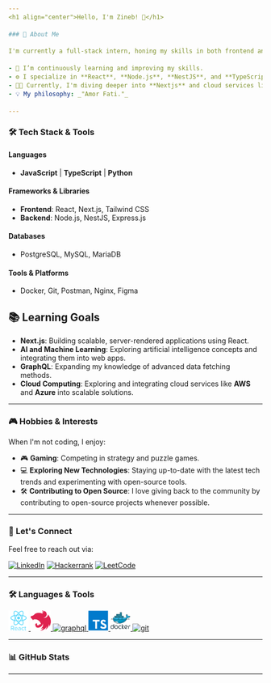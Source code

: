 ```yaml
---
<h1 align="center">Hello, I'm Zineb! 👋</h1>

### 🚀 About Me

I'm currently a full-stack intern, honing my skills in both frontend and backend technologies. My coding journey began at the 1337 coding school, and since then, I've been driven by a passion for problem-solving and innovation. I thrive in tackling complex challenges and developing cutting-edge solutions across various tech stacks.

- 🌱 I’m continuously learning and improving my skills.
- ⚙️ I specialize in **React**, **Node.js**, **NestJS**, and **TypeScript**.
- 👩‍💻 Currently, I'm diving deeper into **Nextjs** and cloud services like **AWS** and **Azure**.
- 💡 My philosophy: _"Amor Fati."_ 

---
```


### 🛠️ Tech Stack & Tools

#### **Languages**
- **JavaScript** | **TypeScript** | **Python**

#### **Frameworks & Libraries**
- **Frontend**: React, Next.js, Tailwind CSS
- **Backend**: Node.js, NestJS, Express.js

#### **Databases**
- PostgreSQL, MySQL, MariaDB

#### **Tools & Platforms**
- Docker, Git, Postman, Nginx, Figma
<!--
---

### 🔥 Projects

- **[Project Name](#)**: A brief description of this project, the tech stack used, and its impact.
- **[Another Project](#)**: Another project with highlights of its features and technologies used.
  
More projects can be found on my [GitHub](https://github.com/loldemorttt).

---
-->
## 📚 Learning Goals
- **Next.js**: Building scalable, server-rendered applications using React.
- **AI and Machine Learning**: Exploring artificial intelligence concepts and integrating them into web apps.
- **GraphQL**: Expanding my knowledge of advanced data fetching methods.
- **Cloud Computing**: Exploring and integrating cloud services like **AWS** and **Azure** into scalable solutions.
  
---

### 🎮 Hobbies & Interests

When I'm not coding, I enjoy:
- 🎮 **Gaming**: Competing in strategy and puzzle games.
- 💻 **Exploring New Technologies**: Staying up-to-date with the latest tech trends and experimenting with open-source tools.
- 🛠️ **Contributing to Open Source**: I love giving back to the community by contributing to open-source projects whenever possible.

---

### 🤝 Let's Connect

Feel free to reach out via:
<p align="left">
<a href="https://www.linkedin.com/in/zinebac" target="blank"><img align="center" src="https://raw.githubusercontent.com/rahuldkjain/github-profile-readme-generator/master/src/images/icons/Social/linked-in-alt.svg" alt="LinkedIn" height="30" width="40" /></a>
<a href="https://www.hackerrank.com/profile/zinebac12" target="blank"><img align="center" src="https://raw.githubusercontent.com/rahuldkjain/github-profile-readme-generator/master/src/images/icons/Social/hackerrank.svg" alt="Hackerrank" height="30" width="40" /></a>
<a href="https://www.leetcode.com/u/zinebac" target="blank"><img align="center" src="https://raw.githubusercontent.com/rahuldkjain/github-profile-readme-generator/master/src/images/icons/Social/leet-code.svg" alt="LeetCode" height="30" width="40" /></a>
</p>

---

### 🛠️ Languages & Tools
<p align="left"> 
<a href="https://reactjs.org/" target="_blank" rel="noreferrer"> <img src="https://raw.githubusercontent.com/devicons/devicon/master/icons/react/react-original-wordmark.svg" alt="react" width="40" height="40"/> </a> 
<a href="https://nestjs.com/" target="_blank" rel="noreferrer"> <img src="https://raw.githubusercontent.com/devicons/devicon/master/icons/nestjs/nestjs-plain.svg" alt="nestjs" width="40" height="40"/> </a>
<a href="https://graphql.org" target="_blank" rel="noreferrer"> <img src="https://www.vectorlogo.zone/logos/graphql/graphql-icon.svg" alt="graphql" width="40" height="40"/> </a> 
<a href="https://www.typescriptlang.org/" target="_blank" rel="noreferrer"> <img src="https://raw.githubusercontent.com/devicons/devicon/master/icons/typescript/typescript-original.svg" alt="typescript" width="40" height="40"/> </a> 
<a href="https://docker.com/" target="_blank" rel="noreferrer"> <img src="https://raw.githubusercontent.com/devicons/devicon/master/icons/docker/docker-original-wordmark.svg" alt="docker" width="40" height="40"/> </a> 
<a href="https://git-scm.com/" target="_blank" rel="noreferrer"> <img src="https://www.vectorlogo.zone/logos/git-scm/git-scm-icon.svg" alt="git" width="40" height="40"/> </a>
<!-- Add more as per your stack -->
</p>

---

### 📊 GitHub Stats
<!--
<p>
  <img align="left" src="https://github-readme-stats.vercel.app/api/top-langs?username=loldemorttt&show_icons=true&locale=en&layout=compact" alt="Most Used Languages" />
</p>
<p>&nbsp;<img align="center" src="https://github-readme-stats.vercel.app/api?username=loldemorttt&show_icons=true&locale=en" alt="GitHub Stats" /></p>
<p><img align="center" src="https://github-readme-streak-stats.herokuapp.com/?user=loldemorttt&" alt="GitHub Streak" /></p>
-->
---
